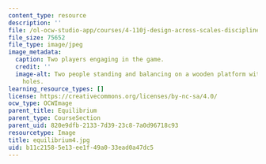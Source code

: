 ```yaml
---
content_type: resource
description: ''
file: /ol-ocw-studio-app/courses/4-110j-design-across-scales-disciplines-and-problem-contexts-spring-2013/b11c21585e13ee1f49a033ead0a47dc5_equilibrium4.jpg
file_size: 75652
file_type: image/jpeg
image_metadata:
  caption: Two players engaging in the game.
  credit: ''
  image-alt: Two people standing and balancing on a wooden platform with hexagonal
    holes.
learning_resource_types: []
license: https://creativecommons.org/licenses/by-nc-sa/4.0/
ocw_type: OCWImage
parent_title: Equilibrium
parent_type: CourseSection
parent_uid: 820e9dfb-2133-7d39-23c8-7a0d96718c93
resourcetype: Image
title: equilibrium4.jpg
uid: b11c2158-5e13-ee1f-49a0-33ead0a47dc5
---
```

